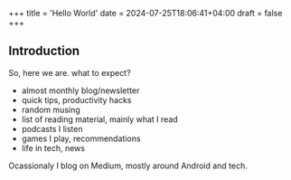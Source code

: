 +++
title = 'Hello World'
date = 2024-07-25T18:06:41+04:00
draft = false
+++

## Introduction
So, here we are. what to expect?

- almost monthly blog/newsletter
- quick tips, productivity hacks
- random musing
- list of reading material, mainly what I read
- podcasts I listen
- games I play, recommendations
- life in tech, news

Ocassionaly I blog on Medium, mostly around Android and tech.

